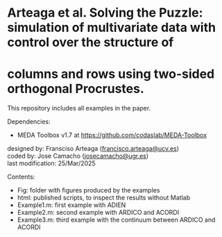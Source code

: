 #  Arteaga et al. Solving the Puzzle: simulation of multivariate data with control over the structure of 
# columns and rows using two-sided orthogonal Procrustes.

This repository includes all examples in the paper.

Dependencies: 
   - MEDA Toolbox v1.7 at https://github.com/codaslab/MEDA-Toolbox  

designed by: Fransciso Arteaga (francisco.arteaga@ucv.es)     
coded by: Jose Camacho (josecamacho@ugr.es)     
last modification: 25/Mar/2025  

Contents:

- Fig: folder with figures produced by the examples
- html: published scripts, to inspect the results without Matlab
- Example1.m: first example with ADIEN
- Example2.m: second example with ARDICO and ACORDI
- Example3.m: third example with the continuum between ARDICO and ACORDI
